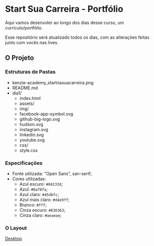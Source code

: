# Start Sua Carreira - Portfólio

Aqui vamos desenvoler ao longo dos dias desse curso, um currículo/portfólio.

Esse repositório será atualizado todos os dias, com as alterações feitas junto com vocês nas lives.

## O Projeto

### Estruturas de Pastas

- kenzie-academy_startnasuacarreira.png
- README.md
- dia1/
  - index.html
  - assets/
   - img/
    - facebook-app-symbol.svg
    - github-big-logo.svg
    - hudson.svg
    - instagram.svg
    - linkedin.svg
    - youtube.svg
   - css/
    - style.css

### Especificações

- Fonte utilizada: "Open Sans", san-serif;
- Cores utilizadas:
    - Azul escuro: `#04133d`;
    - Azul: `#0a78fa`;
    - Azul claro: `#45dbfc`;
    - Azul mais claro: `#d4e9ff`;
    - Branco: `#fff`;
    - Cinza escuro: `#636363`;
    - Cinza claro: `#aeaeae`;

### O Layout

[Desktop](https://github.com/Kenzie-Academy-Brasil/portfolio-start-sua-carreira/blob/main/kenzie-acaddemy_startsuacarreira.png)
